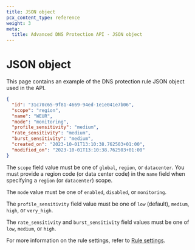 ```yaml
---
title: JSON object
pcx_content_type: reference
weight: 3
meta:
  title: Advanced DNS Protection API - JSON object
---
```


# JSON object

This page contains an example of the DNS protection rule JSON object used in the API.

```json
{
  "id": "31c70c65-9f81-4669-94ed-1e1e041e7b06",
  "scope": "region",
  "name": "WEUR",
  "mode": "monitoring",
  "profile_sensitivity": "medium",
  "rate_sensitivity": "medium",
  "burst_sensitivity": "medium",
  "created_on": "2023-10-01T13:10:38.762503+01:00",
  "modified_on": "2023-10-01T13:10:38.762503+01:00"
}
```

The `scope` field value must be one of `global`, `region`, or `datacenter`. You must provide a region code (or data center code) in the `name` field when specifying a `region` (or `datacenter`) scope.

The `mode` value must be one of `enabled`, `disabled`, or `monitoring`.

The `profile_sensitivity` field value must be one of `low` (default), `medium`, `high`, or `very_high`.

The `rate_sensitivity` and `burst_sensitivity` field values must be one of `low`, `medium`, or `high`.

For more information on the rule settings, refer to [Rule settings](/ddos-protection/dns-protection/rule-settings/).